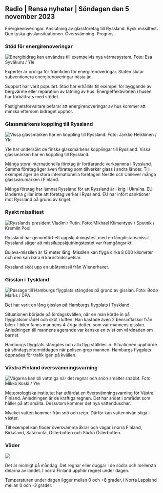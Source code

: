 ## Radio \| Rensa nyheter \| Söndagen den 5 november 2023

Energirenoveringar. Anslutning av glassföretag till Ryssland. Rysk missiltest. Den tyska gisslansituationen. Översvämning. Prognos.

### Stöd för energirenoveringar

![Energibidrag kan användas till exempelvis nya värmesystem. Foto: Esa Syväkuru / Yle](https://images.cdn.yle.fi/image/upload/c_crop,h_3349,w_5954,x_0,y_325/ar_1.7777777777777777,c_fill,g_faces,h_620,.0q_auto:eco/f_auto/fl_lossy/v1676637402/39-107442463ef747ea1acd)

Experter är oroliga för framtiden för energirenoveringar. Staten slutar subventionera energirenoveringar nästa år.

Support har varit populärt. Stöd har erhållits till exempel för byggande av bergvärme eller reparation av tätning av hus. Energieffektiviteten i husen har förbättrats med stödet.

Fastighetsförvaltare befarar att energirenoveringar av hus kommer att minska eftersom bidraget upphör.

### Glassmärkens koppling till Ryssland

![Vissa glassmärken har en koppling till Ryssland. Foto: Jarkko Heikkinen / Yle](https://images.cdn.yle.fi/image/upload/c_crop,h_2268,w_4031,x_0,y_0/ar_1.7777777777777777,c_fill,g_faces,h_6201,w_pr/w_pr.q_auto:eco/f_auto/fl_lossy/v1682321321/39-110323664462e3b6fb8b)

Yle har undersökt de finska glassmärkens kopplingar till Ryssland. Vissa glassmärken har en koppling till Ryssland.

Många stora internationella företag är fortfarande verksamma i Ryssland. Samma företag äger även företag som tillverkar glass i andra länder. Till exempel äger de stora internationella företagen Nestle och Unilever många glassvarumärken i Finland.

Många företag har lämnat Ryssland för att Ryssland är i krig i Ukraina. EU-länderna gillar inte att företag verkar i Ryssland. EU har infört sanktioner mot Ryssland på grund av kriget.

### Ryskt missiltest

![Rysslands president Vladimir Putin. Foto: Mikhael Klimentyev / Sputnik / Kremlin Pool](https://images.cdn.yle.fi/image/upload/c_crop,h_4519,w_8034,x_16,y_238/ar_1.7777777777777777,c_faces,_27_fill_6_270,_120_1000,g.0/q_auto:eco/f_auto/fl_lossy/v1678982359/39-108632664133bfc2dc51)

Ryssland har genomfört ett uppskjutningstest med en långdistansmissil. Ryssland säger att missiluppskjutningstestet var framgångsrikt.

Bulava-missilen är 12 meter lång. Missilen kan flyga cirka 8 000 kilometer och den kan bära 6 kärnstridsspetsar.

Ryssland sköt upp en ubåtsmissil från Wienerhavet.

### Gisslan i Tyskland

![Passage till Hamburgs flygplats stängdes på grund av gisslan. Foto: Bodo Marks / DPA](https://images.cdn.yle.fi/image/upload/c_crop,h_2703,w_4806,x_0,y_500/ar_1.777777777777777,c_fill,g_faces,h_670,/0_pr,h_670,/0_prq_auto:eco/f_auto/fl_lossy/v1699181525/39-11959676547736ea1bc0)

Det har varit en lång gisslan på Hamburgs flygplats i Tyskland.

Situationen började på lördagskvällen, när en man körde in på flygplatsområdet och sköt i luften. Han kastade även 2 bensinflaskor från bilen. I bilen fanns mannens 4-åriga dotter, som var mannens gisslan. Anledningen till mannens agerande var kanske en tvist om vårdnaden om barnet.

Hamburgs flygplats stängdes och alla flyg ställdes in. Situationen upphörde på söndagseftermiddagen när polisen grep mannen. Hamburgs flygplats öppnades för trafik igen på kvällen.

### Västra Finland översvämningsvarning

![Vägarna kan bli vattniga när det regnar och snön smälter snabbt. Foto: Mikko Koski / Yle](https://images.cdn.yle.fi/image/upload/c_crop,h_3078,w_5472,x_0,y_218/ar_1.7777777777777777,c_fill,g_faces,h_6270,0dpr.q_auto:eco/f_auto/fl_lossy/v1697618867/39-11828126521489e76d51)

Meteorologiska institutet har utfärdat en översvämningsvarning för Västra Finland. Anledningen är de kraftiga regnen. Det har snöat i området som håller på att smälta. Dessutom kommer det nya vattenduschar.

Mycket vatten kommer från snö och regn. Därför kan vattennivån stiga i väster.

Till exempel kan floder översvämma åkrar och vägar i norra Finland, Birkaland, Satakunta, Österbotten och Södra Österbotten.

### Väder

![](https://images.cdn.yle.fi/image/upload/c_crop,h_1080,w_1919,x_0,y_0/ar_1.77777777777777777,c_fill,g_faces,h_675,w_1200:e/qrf_auto/fl_lossy/v1699200945/39-11960206547bf95c98f5)

Det är molnigt på måndag. Det regnar eller duggar i de södra och mellersta delarna av landet. I norra Finland upphör regnet under dagen.

Temperaturen under dagen ligger mellan 0 och +8 grader, i Norra Lappland mellan 0 och -3 grader.